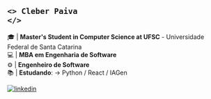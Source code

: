 ## <code><>   Cleber Paiva  </></code>



🎓 | **Master's Student in Computer Science at UFSC** - Universidade Federal de Santa Catarina<br>
:computer: | **MBA em Engenharia de Software** <br>
:gear: | **Engenheiro de Software** <br>
📚 | **Estudando**: -> Python / React / IAGen <br>

[![linkedin](https://img.shields.io/badge/LinkedIn-0077B5?style=for-the-badge&logo=linkedin&logoColor=white)](https://www.linkedin.com/in/cl%C3%A9ber-paiva-48988016a/)
<br><br>
